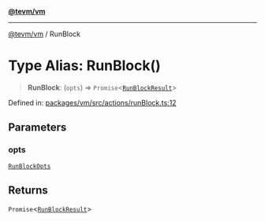 [**@tevm/vm**](../README.md)

***

[@tevm/vm](../globals.md) / RunBlock

# Type Alias: RunBlock()

> **RunBlock**: (`opts`) => `Promise`\<[`RunBlockResult`](../interfaces/RunBlockResult.md)\>

Defined in: [packages/vm/src/actions/runBlock.ts:12](https://github.com/evmts/tevm-monorepo/blob/main/packages/vm/src/actions/runBlock.ts#L12)

## Parameters

### opts

[`RunBlockOpts`](../interfaces/RunBlockOpts.md)

## Returns

`Promise`\<[`RunBlockResult`](../interfaces/RunBlockResult.md)\>

